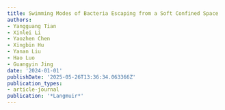 ```yaml
---
title: Swimming Modes of Bacteria Escaping from a Soft Confined Space
authors:
- Yangguang Tian
- Xinlei Li
- Yaozhen Chen
- Xingbin Hu
- Yanan Liu
- Hao Luo
- Guangyin Jing
date: '2024-01-01'
publishDate: '2025-05-26T13:36:34.063366Z'
publication_types:
- article-journal
publication: '*Langmuir*'
---
```

